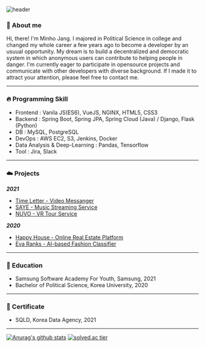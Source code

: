 ![header](https://capsule-render.vercel.app/api?type=shark&color=auto&height=300&section=header&text=MINHO%20JANG&fontSize=90)

### 👋 About me
Hi, there! I'm Minho Jang. I majored in Political Science in college and changed my whole career a few years ago to become a developer by an usuual opportunity. My dream is to build a decentralized and democratic system in which anonymous users can contribute to helping people in danger. I'm currently eager to participate in opensource projects and communicate with other developers with diverse background. If I made it to attract your attention, please feel free to contact me. 

---
### 🔥 Programming Skill
* Frontend : Vanila JS(ES6), VueJS, NGINX, HTML5, CSS3
* Backend : Spring Boot, Spring JPA, Spring Cloud (Java) / Django, Flask (Python)
* DB : MySQL, PostgreSQL
* DevOps : AWS EC2, S3, Jenkins, Docker
* Data Analysis & Deep-Learning : Pandas, Tensorflow
* Tool : Jira, Slack

---
### ☁️ Projects
  ***2021***
  * [Time Letter - Video Messanger](https://github.com/wkdalsgh192/video-messenger-timeletter)
  * [SAYE - Music Streaming Service](https://github.com/wkdalsgh192/Web-Music-Recommendation)
  * [NUVO - VR Tour Service](https://github.com/wkdalsgh192/Webapp-VR-Museum)
  
  ***2020***
  * [Happy House - Online Real Estate Platform](https://github.com/wkdalsgh192/Vue-Spring-Webapp-RealEstate)
  * [Eva Ranks - AI-based Fashion Classifier](https://github.com/wkdalsgh192/Evaranks)

---
### 🏫 Education
  * Samsung Software Academy For Youth, Samsung, 2021
  * Bachelor of Political Science, Korea University, 2020

---
### 🌟 Certificate
  * SQLD, Korea Data Agency, 2021

---

[![Anurag's github stats](https://github-readme-stats.vercel.app/api?username=wkdalsgh192&count_private=true&show_icons=true&theme=radical)](https://github.com/wkdalsgh192/github-readme-stats)
[![solved.ac tier](http://mazassumnida.wtf/api/generate_badge?boj=wkdalsgh192)](https://solved.ac/wkdalsgh192)


